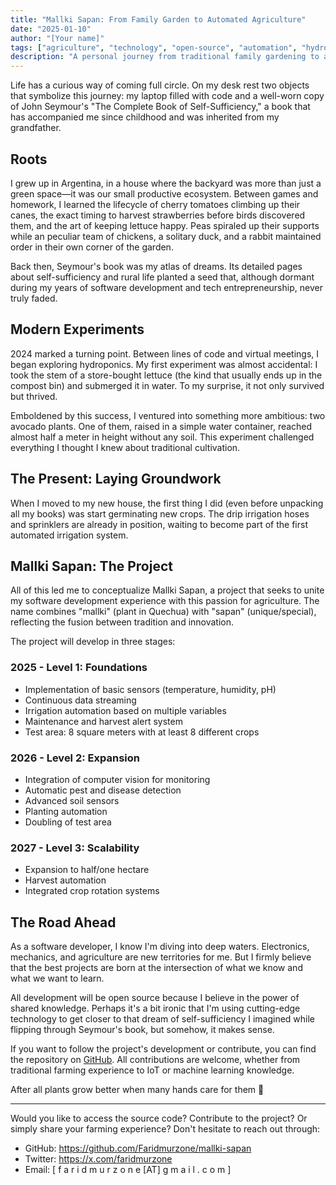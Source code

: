 ```yaml
---
title: "Mallki Sapan: From Family Garden to Automated Agriculture"
date: "2025-01-10"
author: "[Your name]"
tags: ["agriculture", "technology", "open-source", "automation", "hydroponics"]
description: "A personal journey from traditional family gardening to an open source automated agriculture project"
---
```


Life has a curious way of coming full circle. On my desk rest two objects that symbolize this journey: my laptop filled with code and a well-worn copy of John Seymour's "The Complete Book of Self-Sufficiency," a book that has accompanied me since childhood and was inherited from my grandfather.

## Roots

I grew up in Argentina, in a house where the backyard was more than just a green space—it was our small productive ecosystem. Between games and homework, I learned the lifecycle of cherry tomatoes climbing up their canes, the exact timing to harvest strawberries before birds discovered them, and the art of keeping lettuce happy. Peas spiraled up their supports while an peculiar team of chickens, a solitary duck, and a rabbit maintained order in their own corner of the garden.

Back then, Seymour's book was my atlas of dreams. Its detailed pages about self-sufficiency and rural life planted a seed that, although dormant during my years of software development and tech entrepreneurship, never truly faded.

## Modern Experiments

2024 marked a turning point. Between lines of code and virtual meetings, I began exploring hydroponics. My first experiment was almost accidental: I took the stem of a store-bought lettuce (the kind that usually ends up in the compost bin) and submerged it in water. To my surprise, it not only survived but thrived.

Emboldened by this success, I ventured into something more ambitious: two avocado plants. One of them, raised in a simple water container, reached almost half a meter in height without any soil. This experiment challenged everything I thought I knew about traditional cultivation.

## The Present: Laying Groundwork

When I moved to my new house, the first thing I did (even before unpacking all my books) was start germinating new crops. The drip irrigation hoses and sprinklers are already in position, waiting to become part of the first automated irrigation system.

## Mallki Sapan: The Project

All of this led me to conceptualize Mallki Sapan, a project that seeks to unite my software development experience with this passion for agriculture. The name combines "mallki" (plant in Quechua) with "sapan" (unique/special), reflecting the fusion between tradition and innovation.

The project will develop in three stages:

### 2025 - Level 1: Foundations
- Implementation of basic sensors (temperature, humidity, pH)
- Continuous data streaming
- Irrigation automation based on multiple variables
- Maintenance and harvest alert system
- Test area: 8 square meters with at least 8 different crops

### 2026 - Level 2: Expansion
- Integration of computer vision for monitoring
- Automatic pest and disease detection
- Advanced soil sensors
- Planting automation
- Doubling of test area

### 2027 - Level 3: Scalability
- Expansion to half/one hectare
- Harvest automation
- Integrated crop rotation systems

## The Road Ahead

As a software developer, I know I'm diving into deep waters. Electronics, mechanics, and agriculture are new territories for me. But I firmly believe that the best projects are born at the intersection of what we know and what we want to learn.

All development will be open source because I believe in the power of shared knowledge. Perhaps it's a bit ironic that I'm using cutting-edge technology to get closer to that dream of self-sufficiency I imagined while flipping through Seymour's book, but somehow, it makes sense.

If you want to follow the project's development or contribute, you can find the repository on [GitHub](https://github.com/Faridmurzone/mallki-sapan). All contributions are welcome, whether from traditional farming experience to IoT or machine learning knowledge.

After all plants grow better when many hands care for them 🌱

---

Would you like to access the source code? Contribute to the project? Or simply share your farming experience? Don't hesitate to reach out through:
- GitHub: https://github.com/Faridmurzone/mallki-sapan
- Twitter: https://x.com/faridmurzone
- Email: [ f a r i d m u r z o n e [AT] g m a i l . c o m ]